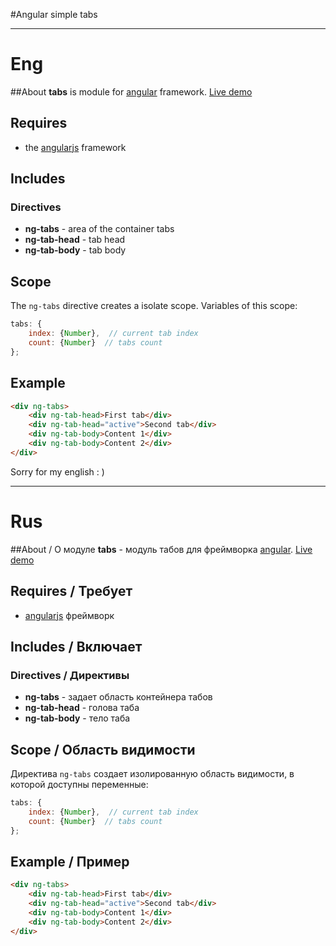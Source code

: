 ﻿#Angular simple tabs

---

# Eng

##About
**tabs** is module for [angular](http://angularjs.org/) framework. [Live demo](http://nervgh.github.io/pages/angular-tabs/)

## Requires
- the [angularjs](https://github.com/angular/angular.js) framework

## Includes
### Directives
- **ng-tabs** - area of ​​the container tabs
- **ng-tab-head** - tab head
- **ng-tab-body** - tab body

## Scope
The `ng-tabs` directive creates a isolate scope. Variables of this scope:
```javascript
tabs: {
    index: {Number},  // current tab index
    count: {Number}  // tabs count
};
```

## Example
```html
<div ng-tabs>
    <div ng-tab-head>First tab</div>
    <div ng-tab-head="active">Second tab</div>
    <div ng-tab-body>Content 1</div>
    <div ng-tab-body>Content 2</div>
</div>
```

Sorry for my english : )

---

# Rus

##About / О модуле
**tabs** - модуль табов для фреймворка [angular](http://angularjs.org/). [Live demo](http://nervgh.github.io/pages/angular-tabs/)

## Requires / Требует
- [angularjs](https://github.com/angular/angular.js) фреймворк

## Includes / Включает
### Directives / Директивы
- **ng-tabs** - задает область контейнера табов
- **ng-tab-head** - голова таба
- **ng-tab-body** - тело таба

## Scope / Область видимости
Директива `ng-tabs` создает изолированную область видимости, в которой доступны переменные:
```javascript
tabs: {
    index: {Number},  // current tab index
    count: {Number}  // tabs count
};
```

## Example / Пример
```html
<div ng-tabs>
    <div ng-tab-head>First tab</div>
    <div ng-tab-head="active">Second tab</div>
    <div ng-tab-body>Content 1</div>
    <div ng-tab-body>Content 2</div>
</div>
```
